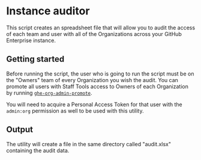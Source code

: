 # Instance auditor

This script creates an spreadsheet file that will allow you to audit the access of each team and user with all of the Organizations across your GitHub Enterprise instance.

## Getting started

Before running the script, the user who is going to run the script must be on the "Owners" team of every Organization you wish the audit. You can promote all users with Staff Tools access to Owners of each Organization by running [`ghe-org-admin-promote`](https://help.github.com/enterprise/admin/articles/command-line-utilities/#ghe-org-admin-promote).

You will need to acquire a Personal Access Token for that user with the `admin:org` permission as well to be used with this utility.

## Output

The utility will create a file in the same directory called "audit.xlsx" containing the audit data. 
